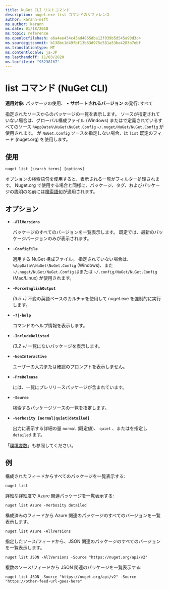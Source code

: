 ```yaml
---
title: NuGet CLI リストコマンド
description: nuget.exe list コマンドのリファレンス
author: karann-msft
ms.author: karann
ms.date: 01/18/2018
ms.topic: reference
ms.openlocfilehash: a6a4ee434c43ad4865dba12f039b5d545a90d3c4
ms.sourcegitcommit: b138bc1d49fbf13b63d975c581a53be4283b7ebf
ms.translationtype: MT
ms.contentlocale: ja-JP
ms.lasthandoff: 11/03/2020
ms.locfileid: "93238167"
---
```

# <a name="list-command-nuget-cli"></a>list コマンド (NuGet CLI)

**適用対象:** パッケージの使用、 &bullet; **サポートされるバージョン** の発行: すべて

指定されたソースからのパッケージの一覧を表示します。 ソースが指定されていない場合は、グローバル構成ファイル (Windows) またはで定義されているすべてのソース `%AppData%\NuGet\NuGet.Config` `~/.nuget/NuGet/NuGet.Config` が使用されます。 が `NuGet.Config` ソースを指定しない場合、は `list` 既定のフィード (nuget.org) を使用します。

## <a name="usage"></a>使用

```cli
nuget list [search terms] [options]
```

オプションの検索語句を使用すると、表示される一覧がフィルター処理されます。 Nuget.org で使用する場合と同様に、パッケージ、タグ、およびパッケージの説明の名前には[検索語句](../../consume-packages/finding-and-choosing-packages.md#search-syntax)が適用されます。 

## <a name="options"></a>オプション

- **`-AllVersions`**

  パッケージのすべてのバージョンを一覧表示します。 既定では、最新のパッケージバージョンのみが表示されます。

- **`-ConfigFile`**

  適用する NuGet 構成ファイル。 指定されていない場合は、 `%AppData%\NuGet\NuGet.Config` (Windows)、また `~/.nuget/NuGet/NuGet.Config` はまたは `~/.config/NuGet/NuGet.Config` (Mac/Linux) が使用されます。

- **`-ForceEnglishOutput`**

  *(3.5 +)* 不変の英語ベースのカルチャを使用して nuget.exe を強制的に実行します。

- **`-?|-help`**

  コマンドのヘルプ情報を表示します。

- **`-IncludeDelisted`**

  *(3.2 +)* 一覧にないパッケージを表示します。

- **`-NonInteractive`**

  ユーザーの入力または確認のプロンプトを表示しません。

- **`-PreRelease`**

  には、一覧にプレリリースパッケージが含まれています。

- **`-Source`**

  検索するパッケージソースの一覧を指定します。

- **`-Verbosity [normal|quiet|detailed]`**

  出力に表示する詳細の量 `normal` (既定値)、 `quiet` 、またはを指定し `detailed` ます。

「[環境変数](cli-ref-environment-variables.md)」も参照してください。

## <a name="examples"></a>例

構成されたフィードからすべてのパッケージを一覧表示する:
```
nuget list
```
詳細な詳細度で Azure 関連パッケージを一覧表示する:
```
nuget list Azure -Verbosity detailed
```
構成済みのフィードから Azure 関連のパッケージのすべてのバージョンを一覧表示します。
```
nuget list Azure -AllVersions
```
指定したソース/フィードから、JSON 関連のパッケージのすべてのバージョンを一覧表示します。
```
nuget list JSON -AllVersions -Source "https://nuget.org/api/v2"
```
複数のソース/フィードから JSON 関連のパッケージを一覧表示する:
```
nuget list JSON -Source "https://nuget.org/api/v2" -Source "https://other-feed-url-goes-here"
```